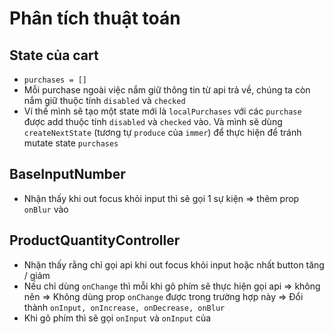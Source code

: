# Phân tích thuật toán

## State của cart

- `purchases = []`
- Mỗi purchase ngoài việc nắm giữ thông tin từ api trả về, chúng ta còn nắm giữ thuộc tính `disabled` và `checked`
- Ví thế mình sẽ tạo một state mới là `localPurchases` với các `purchase` được add thuộc tính `disabled` và `checked` vào. Và mình sẽ dùng `createNextState` (tương tự `produce` của `immer`) để thực hiện để tránh mutate state `purchases`

## BaseInputNumber

- Nhận thấy khi out focus khỏi input thì sẽ gọi 1 sự kiện => thêm prop `onBlur` vào

## ProductQuantityController

- Nhận thấy rằng chỉ gọi api khi out focus khỏi input hoặc nhất button tăng / giảm
- Nếu chỉ dùng `onChange` thì mỗi khi gõ phím sẽ thực hiện gọi api => không nên
  => Không dùng prop `onChange` được trong trường hợp này
  => Đổi thành `onInput, onIncrease, onDecrease, onBlur`
- Khi gõ phím thì sẽ gọi `onInput` và `onInput` của
